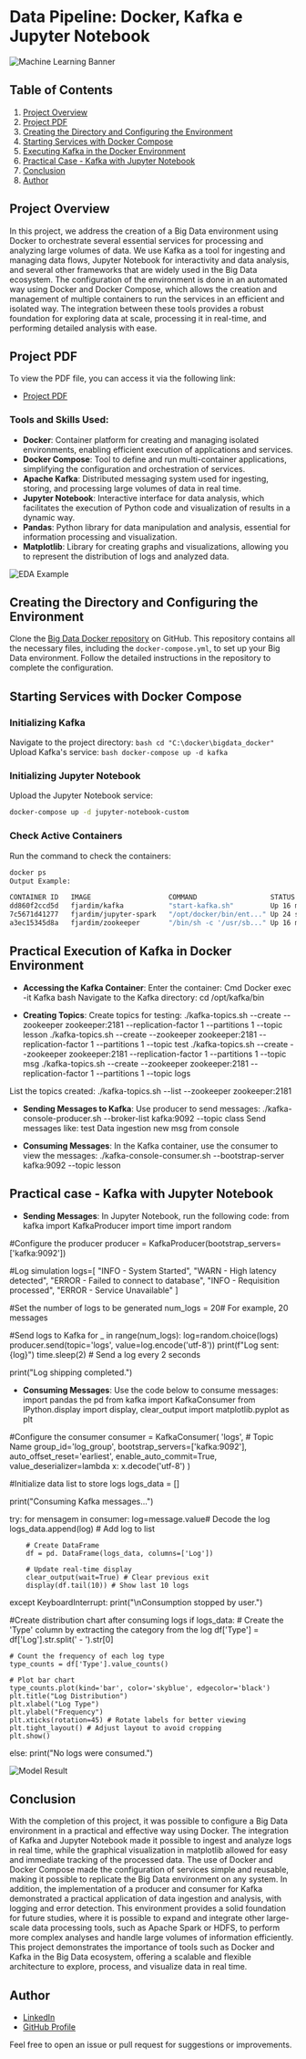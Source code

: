 # Data Pipeline: Docker, Kafka e Jupyter Notebook

![Machine Learning Banner](Images/Machine_Learning_Image.jfif)

## Table of Contents
1. [Project Overview](#project-overview)
2. [Project PDF](#project-pdf)
3. [Creating the Directory and Configuring the Environment](#creating-the-directory-and-configuring-the-environment)
4. [Starting Services with Docker Compose](#starting-services-with-docker-compose)
5. [Executing Kafka in the Docker Environment](#executing-kafka-in-the-docker-environment)
6. [Practical Case - Kafka with Jupyter Notebook](#practical-case---kafka-with-jupyter-notebook)
7. [Conclusion](#conclusion)
8. [Author](#author)

## Project Overview

In this project, we address the creation of a Big Data environment using Docker to orchestrate several essential services for processing and analyzing large volumes of data. We use Kafka as a tool for ingesting and managing data flows, Jupyter Notebook for interactivity and data analysis, and several other frameworks that are widely used in the Big Data ecosystem.
The configuration of the environment is done in an automated way using Docker and Docker Compose, which allows the creation and management of multiple containers to run the services in an efficient and isolated way. The integration between these tools provides a robust foundation for exploring data at scale, processing it in real-time, and performing detailed analysis with ease.


## Project PDF

To view the PDF file, you can access it via the following link:

- [Project PDF](Vehicle_price_prediction.ipynb)


### Tools and Skills Used:
- **Docker**: Container platform for creating and managing isolated environments, enabling efficient execution of applications and services.
- **Docker Compose**: Tool to define and run multi-container applications, simplifying the configuration and orchestration of services.
- **Apache Kafka**: Distributed messaging system used for ingesting, storing, and processing large volumes of data in real time.
- **Jupyter Notebook**: Interactive interface for data analysis, which facilitates the execution of Python code and visualization of results in a dynamic way.
- **Pandas**: Python library for data manipulation and analysis, essential for information processing and visualization.
- **Matplotlib**: Library for creating graphs and visualizations, allowing you to represent the distribution of logs and analyzed data.

![EDA Example](Images/Heatmap.png)

## Creating the Directory and Configuring the Environment

Clone the [Big Data Docker repository](https://github.com/Gustavo-Saffiotti/bigdata_docker) on GitHub. This repository contains all the necessary files, including the `docker-compose.yml`, to set up your Big Data environment. Follow the detailed instructions in the repository to complete the configuration.

## Starting Services with Docker Compose

### Initializing Kafka
Navigate to the project directory:
    ```bash
    cd "C:\docker\bigdata_docker"
    ```
Upload Kafka's service:
    ```bash
    docker-compose up -d kafka
    ```
    
### Initializing Jupyter Notebook
Upload the Jupyter Notebook service:
```bash
docker-compose up -d jupyter-notebook-custom
```

### Check Active Containers
Run the command to check the containers:

```bash
docker ps
Output Example:

CONTAINER ID   IMAGE                   COMMAND                  STATUS        PORTS
dd860f2ccd5d   fjardim/kafka           "start-kafka.sh"         Up 16 minutes  0.0.0.0:9092->9092/tcp
7c5671d41277   fjardim/jupyter-spark   "/opt/docker/bin/ent..." Up 24 seconds 0.0.0.0:8889->8889/tcp
a3ec15345d8a   fjardim/zookeeper       "/bin/sh -c '/usr/sb..." Up 16 minutes  0.0.0.0:2181->2181/tcp
```


## Practical Execution of Kafka in Docker Environment

- **Accessing the Kafka Container**:
Enter the container:
Cmd
Docker exec -it Kafka bash
Navigate to the Kafka directory:
cd /opt/kafka/bin

- **Creating Topics**:
Create topics for testing:
./kafka-topics.sh --create --zookeeper zookeeper:2181 --replication-factor 1 --partitions 1 --topic lesson
./kafka-topics.sh --create --zookeeper zookeeper:2181 --replication-factor 1 --partitions 1 --topic test
./kafka-topics.sh --create --zookeeper zookeeper:2181 --replication-factor 1 --partitions 1 --topic msg
./kafka-topics.sh --create --zookeeper zookeeper:2181 --replication-factor 1 --partitions 1 --topic logs

List the topics created:
./kafka-topics.sh --list --zookeeper zookeeper:2181

- **Sending Messages to Kafka**:
Use producer to send messages:
./kafka-console-producer.sh --broker-list kafka:9092 --topic class
Send messages like:
test
Data ingestion
new msg from console

- **Consuming Messages**:
In the Kafka container, use the consumer to view the messages:
./kafka-console-consumer.sh --bootstrap-server kafka:9092 --topic lesson

## Practical case - Kafka with Jupyter Notebook

- **Sending Messages**:
In Jupyter Notebook, run the following code:
from kafka import KafkaProducer
import time 
import random

#Configure the producer
producer = KafkaProducer(bootstrap_servers=['kafka:9092'])

#Log simulation
logs=[
    "INFO - System Started",
    "WARN - High latency detected",
    "ERROR - Failed to connect to database",
    "INFO - Requisition processed",
    "ERROR - Service Unavailable"
]

#Set the number of logs to be generated
num_logs = 20# For example, 20 messages

#Send logs to Kafka
for _ in range(num_logs):
    log=random.choice(logs)
    producer.send(topic='logs', value=log.encode('utf-8'))
    print(f"Log sent: {log}")
    time.sleep(2) # Send a log every 2 seconds

print("Log shipping completed.")


- **Consuming Messages**:
Use the code below to consume messages:
import pandas the pd
from kafka import KafkaConsumer
from IPython.display import display, clear_output
import matplotlib.pyplot as plt

#Configure the consumer
consumer = KafkaConsumer(
    'logs', # Topic Name
    group_id='log_group',
    bootstrap_servers=['kafka:9092'],
    auto_offset_reset='earliest',
    enable_auto_commit=True,
    value_deserializer=lambda x: x.decode('utf-8')
)

#Initialize data list to store logs
logs_data = []

print("Consuming Kafka messages...")

try:
    for mensagem in consumer:
        log=message.value# Decode the log
        logs_data.append(log) # Add log to list

        # Create DataFrame
        df = pd. DataFrame(logs_data, columns=['Log'])

        # Update real-time display
        clear_output(wait=True) # Clear previous exit
        display(df.tail(10)) # Show last 10 logs

except KeyboardInterrupt:
    print("\nConsumption stopped by user.")

#Create distribution chart after consuming logs
if logs_data:
    # Create the 'Type' column by extracting the category from the log
    df['Type'] = df['Log'].str.split(' - ').str[0]

    # Count the frequency of each log type
    type_counts = df['Type'].value_counts()

    # Plot bar chart
    type_counts.plot(kind='bar', color='skyblue', edgecolor='black')
    plt.title("Log Distribution")
    plt.xlabel("Log Type")
    plt.ylabel("Frequency")
    plt.xticks(rotation=45) # Rotate labels for better viewing
    plt.tight_layout() # Adjust layout to avoid cropping
    plt.show()
else:
    print("No logs were consumed.")


![Model Result](Images/Result.png)



## Conclusion

With the completion of this project, it was possible to configure a Big Data environment in a practical and effective way using Docker. The integration of Kafka and Jupyter Notebook made it possible to ingest and analyze logs in real time, while the graphical visualization in matplotlib allowed for easy and immediate tracking of the processed data.
The use of Docker and Docker Compose made the configuration of services simple and reusable, making it possible to replicate the Big Data environment on any system. In addition, the implementation of a producer and consumer for Kafka demonstrated a practical application of data ingestion and analysis, with logging and error detection.
This environment provides a solid foundation for future studies, where it is possible to expand and integrate other large-scale data processing tools, such as Apache Spark or HDFS, to perform more complex analyses and handle large volumes of information efficiently.
This project demonstrates the importance of tools such as Docker and Kafka in the Big Data ecosystem, offering a scalable and flexible architecture to explore, process, and visualize data in real time.


## Author

- [LinkedIn](https://www.linkedin.com/in/gustavo-maldonado-saffiotti) 
- [GitHub Profile](https://github.com/Gustavo-Saffiotti)


Feel free to open an issue or pull request for suggestions or improvements.

